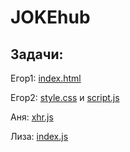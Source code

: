 # JOKEhub  

## Задачи:
Егор1: [index.html](/frontend/index.html)

Егор2: [style.css](/frontend/style.css) и [script.js](/frontend/script.js)

Аня: [xhr.js](/frontend/xhr.js)

Лиза: [index.js](/backend/index.js)
